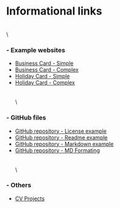 # Informational links
\
\
### - Example websites
  -  [Business Card - Simple](https://www.freelogoservices.com/business-cards/step2)
  -  [Business Card - Complex](https://www.canva.com/design/play?category=tACZCsHw0pA&referrer=business-cards-landing-page&utm_source=onboarding)  
  -  [Holiday Card - Simple](https://www.befunky.com/create/card-maker/)
  -  [Holiday Card - Complex](https://plus.smilebox.com)
\
\
\
\
### - GitHub files  
  -  [GitHub repository - License example](https://github.com/github/choosealicense.com/blob/gh-pages/LICENSE.md)
  -  [GitHub repository - Readme example](https://github.com/github/choosealicense.com/blob/gh-pages/README.md)
  -  [GitHub repository - Markdown example](https://gist.github.com/nicolasdao/a7adda51f2f185e8d2700e1573d8a633#file-open_source_licenses-md)
  -  [GitHub repository - MD Formating](https://github.com/github/choosealicense.com/blob/gh-pages/README.md)
\
\
\
\
### - Others
  -  [CV Projects](https://profs.info.uaic.ro/~vcosmin/proiectetw)
